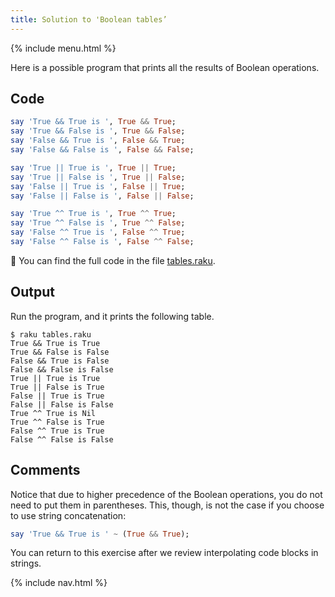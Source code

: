 ```yaml
---
title: Solution to 'Boolean tables’
---
```


{% include menu.html %}

Here is a possible program that prints all the results of Boolean operations.

## Code

```raku
say 'True && True is ', True && True; 
say 'True && False is ', True && False;
say 'False && True is ', False && True;
say 'False && False is ', False && False;

say 'True || True is ', True || True; 
say 'True || False is ', True || False;
say 'False || True is ', False || True;
say 'False || False is ', False || False;

say 'True ^^ True is ', True ^^ True; 
say 'True ^^ False is ', True ^^ False;
say 'False ^^ True is ', False ^^ True;
say 'False ^^ False is ', False ^^ False;
```

🦋 You can find the full code in the file [tables.raku](https://github.com/ash/raku-course/blob/master/exercises/booleans/tables.raku).

## Output

Run the program, and it prints the following table.

    $ raku tables.raku
    True && True is True
    True && False is False
    False && True is False
    False && False is False
    True || True is True
    True || False is True
    False || True is True
    False || False is False
    True ^^ True is Nil
    True ^^ False is True
    False ^^ True is True
    False ^^ False is False

## Comments

Notice that due to higher precedence of the Boolean operations, you do not need to put them in parentheses. This, though, is not the case if you choose to use string concatenation:

```raku
say 'True && True is ' ~ (True && True);
```

You can return to this exercise after we review interpolating code blocks in strings.

{% include nav.html %}
